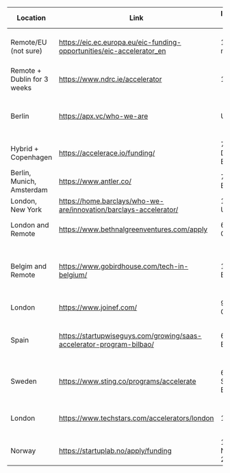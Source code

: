 
| Location                    | Link                                                                  | Investment size               | Grant/Investment Split                                         | Note                                                |
| --------------------------- | --------------------------------------------------------------------- | ----------------------------- | -------------------------------------------------------------- | --------------------------------------------------- |
| Remote/EU (not sure)        | https://eic.ec.europa.eu/eic-funding-opportunities/eic-accelerator_en | 12.5 EUR million              | up to 2.5 EUR million as grant and up to 10 EUR million equity |                                                     |
| Remote + Dublin for 3 weeks | https://www.ndrc.ie/accelerator                                       | 130k EUR                      | Unknown                                                        | we must be incorporate in Ireland                   |
| Berlin                      | https://apx.vc/who-we-are                                             | Unknown                       | Unknown                                                        | Call themselves: "The earliest-stage VC"            |
| Hybrid + Copenhagen         | https://accelerace.io/funding/                                        | 750 000 DKK (100k EUR)        | convertible loan 100%                                          | 7-week investment program                           |
| Berlin, Munich, Amsterdam   | https://www.antler.co/                                                | 75 000 EUR                    | 10% equity                                                     |                                                     |
| London, New York            | https://home.barclays/who-we-are/innovation/barclays-accelerator/     | 120 000 USD                   | Unkown                                                         |                                                     |
| London and Remote           | https://www.bethnalgreenventures.com/apply                            | 60 000 GBP                    | Unkown                                                         | Must incorporate in the UK                          |
| Belgim and Remote           | https://www.gobirdhouse.com/tech-in-belgium/                          | 100 000 EUR                   | Unkown                                                         | Probably they will want a higher focus on BE market |
| London                      | https://www.joinef.com/                                               | 90 000 GBP                    | 8% equity                                                      |                                                     |
| Spain                       | https://startupwiseguys.com/growing/saas-accelerator-program-bilbao/  | 65 000 EUR                    | Unkown                                                         | can get 100k EUR more if we incorporate in Bilbao   |
| Sweden                      | https://www.sting.co/programs/accelerate                              | 600 000 SEK (56k EUR)         | Unkown                                                         | Must incorporate as a Swedish AB                    |
| London                      | https://www.techstars.com/accelerators/london                         | 120k USD                      | 20k USD for 6% equity / 100k USD for convertible loan          |                                                     |
| Norway                      | https://startuplab.no/apply/funding                                   | 1-3 million NOK (85-250k EUR) | Unkown                                                         |                                                     |
